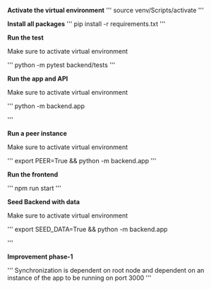 **Activate the virtual environment**
'''
source venv/Scripts/activate
'''

**Install all packages**
'''
pip install -r requirements.txt
'''

**Run the test**

Make sure to activate virtual environment

'''
python -m pytest backend/tests
'''

**Run the app and API**

Make sure to activate virtual environment

'''
python -m backend.app

'''

**Run a peer instance**

Make sure to activate virtual environment

'''
export PEER=True && python -m backend.app
'''

**Run the frontend**

'''
npm run start
'''

**Seed Backend with data**

Make sure to activate virtual environment

'''
export SEED_DATA=True && python -m backend.app

'''


**Improvement phase-1**

'''
Synchronization is dependent on root node and dependent on an instance of the
app to be running on port 3000
'''
